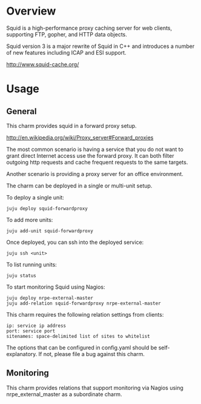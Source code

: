 # Overview

Squid is a high-performance proxy caching server for web clients, supporting
FTP, gopher, and HTTP data objects.
 
Squid version 3 is a major rewrite of Squid in C++ and introduces a number of
new features including ICAP and ESI support.

http://www.squid-cache.org/

# Usage

## General

This charm provides squid in a forward proxy setup. 

http://en.wikipedia.org/wiki/Proxy_server#Forward_proxies

The most common scenario is having a service that you do not want to grant
direct Internet access use the forward proxy. It can both filter outgoing
http requests and cache frequent requests to the same targets.

Another scenario is providing a proxy server for an office environment.

The charm can be deployed in a single or multi-unit setup.

To deploy a single unit:

    juju deploy squid-forwardproxy

To add more units:

    juju add-unit squid-forwardproxy 

Once deployed, you can ssh into the deployed service:

    juju ssh <unit>

To list running units:

    juju status

To start monitoring Squid using Nagios:

    juju deploy nrpe-external-master
    juju add-relation squid-forwardproxy nrpe-external-master



This charm requires the following relation settings from clients:

    ip: service ip address
    port: service port
    sitenames: space-delimited list of sites to whitelist

The options that can be configured in config.yaml should be self-explanatory. If not, please file a bug against this charm.

## Monitoring

This charm provides relations that support monitoring via Nagios using nrpe_external_master as a subordinate charm.
